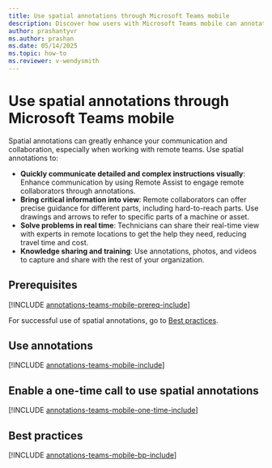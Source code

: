 ```yaml
---
title: Use spatial annotations through Microsoft Teams mobile
description: Discover how users with Microsoft Teams mobile can annotate in another user's environment.
author: prashantyvr
ms.author: prashan
ms.date: 05/14/2025
ms.topic: how-to
ms.reviewer: v-wendysmith
---
```


# Use spatial annotations through Microsoft Teams mobile

<!--- This topic is in RA and Field Service. Field Service topic is annotations-teams-mobile.md --->

Spatial annotations can greatly enhance your communication and collaboration, especially when working with remote teams. Use spatial annotations to:

- **Quickly communicate detailed and complex instructions visually**: Enhance communication by using Remote Assist to engage remote collaborators through annotations.
- **Bring critical information into view**: Remote collaborators can offer precise guidance for different parts, including hard-to-reach parts. Use drawings and arrows to refer to specific parts of a machine or asset.
- **Solve problems in real time**: Technicians can share their real-time view with experts in remote locations to get the help they need, reducing travel time and cost.
- **Knowledge sharing and training**: Use annotations, photos, and videos to capture and share with the rest of your organization.

## Prerequisites

[!INCLUDE [annotations-teams-mobile-prereq-include](../includes/annotations-teams-mobile-prereq.md)]

For successful use of spatial annotations, go to [Best practices](#best-practices).

## Use annotations

[!INCLUDE [annotations-teams-mobile-include](../includes/annotations-teams-mobile.md)]

## Enable a one-time call to use spatial annotations

[!INCLUDE [annotations-teams-mobile-one-time-include](../includes/annotations-team-mobile-one-time.md)]

## Best practices

[!INCLUDE [annotations-teams-mobile-bp-include](../includes/annotations-team-mobile-bp.md)]
